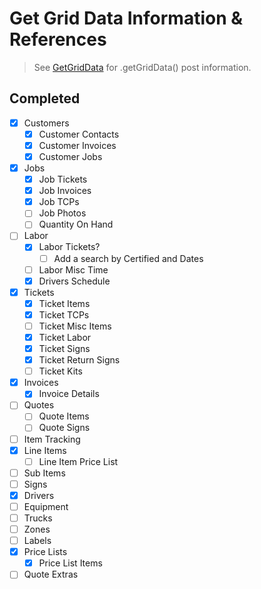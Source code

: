 # Get Grid Data Information & References

> See [GetGridData](docs/references.md) for .getGridData() post information.

## Completed 
- [x] Customers
    - [x] Customer Contacts
    - [x] Customer Invoices
    - [x] Customer Jobs
- [x] Jobs
    - [x] Job Tickets
    - [x] Job Invoices
    - [x] Job TCPs
    - [ ] Job Photos
    - [ ] Quantity On Hand
- [ ] Labor
    - [x] Labor Tickets?
        - [ ] Add a search by Certified and Dates
    - [ ] Labor Misc Time
    - [x] Drivers Schedule
- [x] Tickets
    - [x] Ticket Items
    - [x] Ticket TCPs
    - [ ] Ticket Misc Items
    - [x] Ticket Labor
    - [x] Ticket Signs
    - [x] Ticket Return Signs
    - [ ] Ticket Kits
- [x] Invoices
    - [x] Invoice Details
- [ ] Quotes
    - [ ] Quote Items
    - [ ] Quote Signs
- [ ] Item Tracking
- [x] Line Items
    - [ ] Line Item Price List
- [ ] Sub Items
- [ ] Signs
- [x] Drivers
- [ ] Equipment
- [ ] Trucks
- [ ] Zones
- [ ] Labels
- [x] Price Lists
    - [x] Price List Items
- [ ] Quote Extras